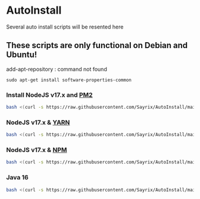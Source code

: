# AutoInstall
Several auto install scripts will be resented here
## These scripts are only functional on Debian and Ubuntu!

add-apt-repository : command not found

```sudo apt-get install software-properties-common```

### Install NodeJS v17.x and [PM2](https://pm2.io)
```sh
bash <(curl -s https://raw.githubusercontent.com/Sayrix/AutoInstall/main/nodejs17.x-pm2.sh)
```

### NodeJS v17.x & [YARN](https://npmjs.com)
```sh
bash <(curl -s https://raw.githubusercontent.com/Sayrix/AutoInstall/main/nodejs17.x-yarn.sh)
```

### NodeJS v17.x & [NPM](https://npmjs.com)
```sh
bash <(curl -s https://raw.githubusercontent.com/Sayrix/AutoInstall/main/nodejs17.x.sh)
```

### Java 16
```sh
bash <(curl -s https://raw.githubusercontent.com/Sayrix/AutoInstall/main/java-16.sh)
```
